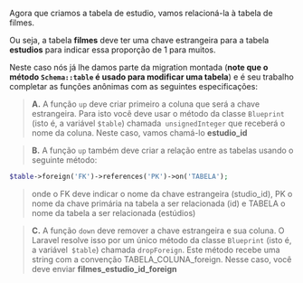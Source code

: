 Agora que criamos a tabela de estudio, vamos relacioná-la à tabela de filmes.

Ou seja, a tabela **filmes** deve ter uma chave estrangeira para a tabela **estudios** para indicar essa proporção de 1 para muitos.

Neste caso nós já lhe damos parte da migration montada (**note que o método `Schema::table` é usado para modificar uma tabela**) e é seu trabalho completar as funções anônimas com as seguintes especificações:

> **A.** A função `up` deve criar primeiro a coluna que será a chave estrangeira. Para isto você deve usar o método da classe ``Blueprint`` (isto é, a variável `$table`) chamada` unsignedInteger` que receberá o nome da coluna. Neste caso, vamos chamá-lo **estudio_id**

> **B.** A função `up` também deve criar a relação entre as tabelas usando o seguinte método:

``` php
$table->foreign('FK')->references('PK')->on('TABELA');
```

> onde o FK deve indicar o nome da chave estrangeira (studio_id), PK o nome da chave primária na tabela a ser relacionada (id) e TABELA o nome da tabela a ser relacionada (estúdios)

> **C.** A função `down` deve remover a chave estrangeira e sua coluna. O Laravel resolve isso por um único método da classe `Blueprint` (isto é, a variável` $table`) chamada `dropForeign`. Este método recebe uma string com a convenção TABELA_COLUNA_foreign. Nesse caso, você deve enviar **filmes_estudio_id_foreign**
